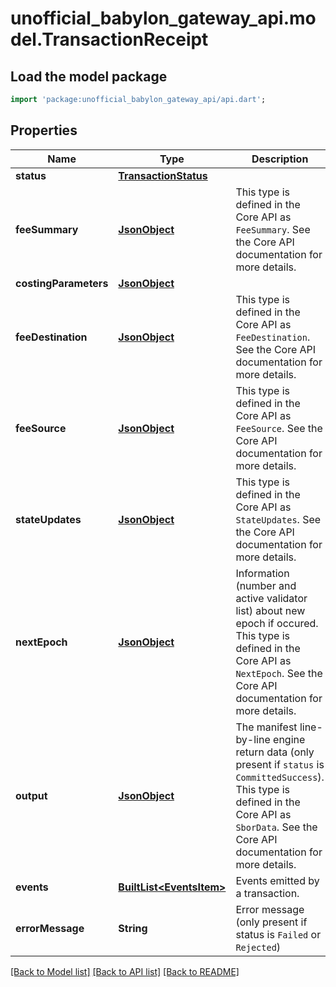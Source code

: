 # unofficial_babylon_gateway_api.model.TransactionReceipt

## Load the model package
```dart
import 'package:unofficial_babylon_gateway_api/api.dart';
```

## Properties
Name | Type | Description | Notes
------------ | ------------- | ------------- | -------------
**status** | [**TransactionStatus**](TransactionStatus.md) |  | [optional] 
**feeSummary** | [**JsonObject**](.md) | This type is defined in the Core API as `FeeSummary`. See the Core API documentation for more details.  | [optional] 
**costingParameters** | [**JsonObject**](.md) |  | [optional] 
**feeDestination** | [**JsonObject**](.md) | This type is defined in the Core API as `FeeDestination`. See the Core API documentation for more details.  | [optional] 
**feeSource** | [**JsonObject**](.md) | This type is defined in the Core API as `FeeSource`. See the Core API documentation for more details.  | [optional] 
**stateUpdates** | [**JsonObject**](.md) | This type is defined in the Core API as `StateUpdates`. See the Core API documentation for more details.  | [optional] 
**nextEpoch** | [**JsonObject**](.md) | Information (number and active validator list) about new epoch if occured. This type is defined in the Core API as `NextEpoch`. See the Core API documentation for more details.  | [optional] 
**output** | [**JsonObject**](.md) | The manifest line-by-line engine return data (only present if `status` is `CommittedSuccess`). This type is defined in the Core API as `SborData`. See the Core API documentation for more details.  | [optional] 
**events** | [**BuiltList&lt;EventsItem&gt;**](EventsItem.md) | Events emitted by a transaction. | [optional] 
**errorMessage** | **String** | Error message (only present if status is `Failed` or `Rejected`) | [optional] 

[[Back to Model list]](../README.md#documentation-for-models) [[Back to API list]](../README.md#documentation-for-api-endpoints) [[Back to README]](../README.md)


